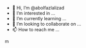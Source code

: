 - 👋 Hi, I’m @abolfazlalizad
- 👀 I’m interested in ...
- 🌱 I’m currently learning ...
- 💞️ I’m looking to collaborate on ...
- 📫 How to reach me ...

<!---
abolfazlalizad/abolfazlalizad is a ✨ special ✨ repository because its `README.md` (this file) appears on your GitHub profile.
You can click the Preview link to take a look at your changes.
--->m 
